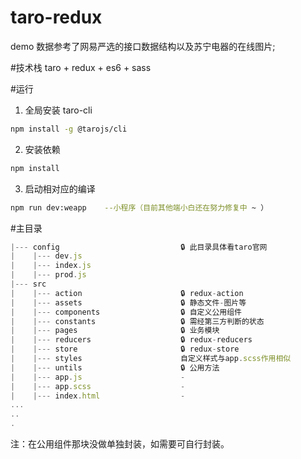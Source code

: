 # taro-redux

demo 数据参考了网易严选的接口数据结构以及苏宁电器的在线图片;

#技术栈
taro + redux + es6 + sass

#运行

1. 全局安装 taro-cli

```bash
npm install -g @tarojs/cli
```

2. 安装依赖

```bash
npm install
```

3. 启动相对应的编译

```bash
npm run dev:weapp    --小程序（目前其他端小白还在努力修复中 ~ ）
```

#主目录

```javascript
|--- config                           🔒 此目录具体看taro官网
|    |--- dev.js
|    |--- index.js
|    |--- prod.js
|--- src
|    |--- action                      🔒 redux-action
|    |--- assets                      🔒 静态文件-图片等
|    |--- components                  🔒 自定义公用组件
|    |--- constants                   🔒 需经第三方判断的状态
|    |--- pages                       🔒 业务模块
|    |--- reducers                    🔒 redux-reducers
|    |--- store                       🔒 redux-store
|    |--- styles                      自定义样式与app.scss作用相似
|    |--- untils                      🔒 公用方法
|    |--- app.js                      -
|    |--- app.scss                    -
|    |--- index.html                  -
...
..
.
```

注：在公用组件那块没做单独封装，如需要可自行封装。
